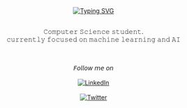  <div align="center">
   <a href="https://git.io/typing-svg">
     <img src="https://readme-typing-svg.demolab.com/?lines=+ + + + + + + + + +Hello,+i'm+Pedro+Salzani;Passionate+about+data+and+AI" alt="Typing SVG">
   </a>
<br>
<br>

<div id="info_me" align="center">

𝙲𝚘𝚖𝚙𝚞𝚝𝚎𝚛 𝚂𝚌𝚒𝚎𝚗𝚌𝚎 𝚜𝚝𝚞𝚍𝚎𝚗𝚝. <br>
𝚌𝚞𝚛𝚛𝚎𝚗𝚝𝚕𝚢 𝚏𝚘𝚌𝚞𝚜𝚎𝚍 𝚘𝚗 𝚖𝚊𝚌𝚑𝚒𝚗𝚎 𝚕𝚎𝚊𝚛𝚗𝚒𝚗𝚐 𝚊𝚗𝚍 𝙰𝙸
</div>
<br>
<br>
    𝘍𝘰𝘭𝘭𝘰𝘸 𝘮𝘦 𝘰𝘯
  </div>
  <br>
  <div align="center">
  <a href="https://www.linkedin.com/in/pedro-salzani-674703232/">
    <img src="https://img.shields.io/badge/LinkedIn-0077B5?style=for-the-badge&logo=linkedin&logoColor=white" alt="LinkedIn"/>
  </a>
 <br>
 <br>
  <a href="https://x.com/pedraodados">
    <img src="https://img.shields.io/badge/X-000000?style=for-the-badge&logo=x&logoColor=white" alt="Twitter"/>
  </a>
  </div>
</div>

